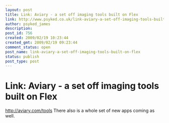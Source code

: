 ```yaml
---
layout: post
title: Link: Aviary - a set off imaging tools built on Flex
link: http://www.psyked.co.uk/link-aviary-a-set-off-imaging-tools-built-on-flex/
author: psyked_james
description: 
post_id: 756
created: 2009/02/19 10:23:44
created_gmt: 2009/02/19 09:23:44
comment_status: open
post_name: link-aviary-a-set-off-imaging-tools-built-on-flex
status: publish
post_type: post
---
```


# Link: Aviary - a set off imaging tools built on Flex

<http://aviary.com/tools> There also is a whole set of new apps coming as well.